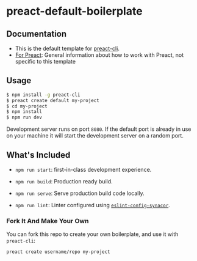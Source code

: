 # preact-default-boilerplate

## Documentation
- This is the default template for [preact-cli](https://github.com/developit/preact-cli).
- [For Preact](https://preactjs.com/): General information about how to work with Preact, not specific to this template

## Usage

``` bash
$ npm install -g preact-cli
$ preact create default my-project
$ cd my-project
$ npm install
$ npm run dev
```

Development server runs on port `8080`. If the default port is already in use on your machine it will start the development server on a random port.

## What's Included

- `npm run start`: first-in-class development experience.

- `npm run build`: Production ready build.

- `npm run serve`: Serve production build code locally.

- `npm run lint`: Linter configured using [`eslint-config-synacor`](https://github.com/synacor/eslint-config-synacor).

### Fork It And Make Your Own

You can fork this repo to create your own boilerplate, and use it with `preact-cli`:

``` bash
preact create username/repo my-project
```